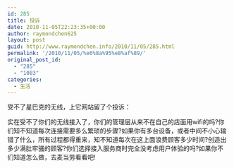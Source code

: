 ```yaml
---
id: 285
title: 投诉
date: 2010-11-05T22:23:35+00:00
author: raymondchen625
layout: post
guid: http://www.raymondchen.info/2010/11/05/285.html
permalink: '/2010/11/05/%e6%8a%95%e8%af%89/'
original_post_id:
  - "285"
  - "1083"
categories:
  - 生活
---
```

受不了星巴克的无线，上它网站留了个投诉：

实在受不了你们的无线接入了，你们的管理层从来不在自己的店面用wifi的吗?你们知不知道每次连接需要多么繁琐的步骤?如果你有多台设备，或者中间不小心输错了什么，所有过程都得重来，知不知道每次在这上面浪费顾客多少时间?创造出多少满肚牢骚的顾客?你们选择接入服务商时完全没考虑用户体验的吗?如果你不们知道怎么做，去麦当劳看看吧!